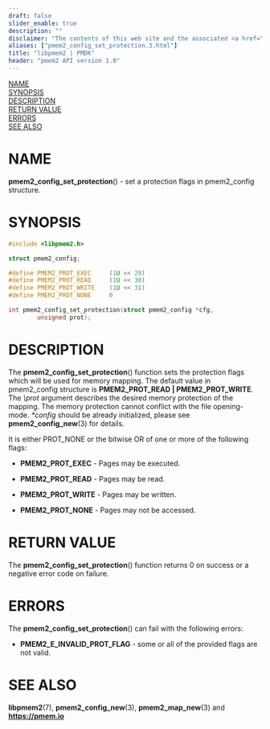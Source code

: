 ```yaml
---
draft: false
slider_enable: true
description: ""
disclaimer: "The contents of this web site and the associated <a href=\"https://github.com/pmem\">GitHub repositories</a> are BSD-licensed open source."
aliases: ["pmem2_config_set_protection.3.html"]
title: "libpmem2 | PMDK"
header: "pmem2 API version 1.0"
---
```


[comment]: <> (SPDX-License-Identifier: BSD-3-Clause)
[comment]: <> (Copyright 2020-2023, Intel Corporation)

[comment]: <> (pmem2_config_set_protection.3 -- man page for libpmem2 config API)

[NAME](#name)<br />
[SYNOPSIS](#synopsis)<br />
[DESCRIPTION](#description)<br />
[RETURN VALUE](#return-value)<br />
[ERRORS](#errors)<br />
[SEE ALSO](#see-also)<br />

# NAME #

**pmem2_config_set_protection**() - set a protection flags in pmem2_config structure.

# SYNOPSIS #

```c
#include <libpmem2.h>

struct pmem2_config;

#define PMEM2_PROT_EXEC		(1U << 29)
#define PMEM2_PROT_READ		(1U << 30)
#define PMEM2_PROT_WRITE	(1U << 31)
#define PMEM2_PROT_NONE		0

int pmem2_config_set_protection(struct pmem2_config *cfg,
		unsigned prot);
```

# DESCRIPTION #

The **pmem2_config_set_protection**() function sets the protection flags
which will be used for memory mapping. The default value
in pmem2_config structure is **PMEM2_PROT_READ | PMEM2_PROT_WRITE**.
The *\prot* argument describes the desired memory protection of the mapping.
The memory protection cannot conflict with the file opening-mode.
*\*config* should be already initialized,
please see **pmem2_config_new**(3) for details.

It is either PROT_NONE or the bitwise OR of one or more of the following flags:

* **PMEM2_PROT_EXEC** - Pages may be executed.

* **PMEM2_PROT_READ** - Pages may be read.

* **PMEM2_PROT_WRITE** - Pages may be written.

* **PMEM2_PROT_NONE** - Pages may not be accessed.

# RETURN VALUE #

The **pmem2_config_set_protection**() function returns 0 on success
or a negative error code on failure.

# ERRORS #

The **pmem2_config_set_protection**() can fail with the following errors:

* **PMEM2_E_INVALID_PROT_FLAG** - some or all of the provided flags are not valid.

# SEE ALSO #

**libpmem2**(7), **pmem2_config_new**(3), **pmem2_map_new**(3)
and **<https://pmem.io>**
